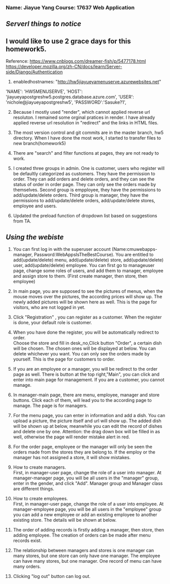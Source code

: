 
### Name: Jiayue Yang   Course: 17637 Web Application

## *Serverl things to notice*

## I would like to use 2 grace days for this homework5.
Reference:
https://www.cnblogs.com/dreamer-fish/p/5477178.html
https://developer.mozilla.org/zh-CN/docs/learn/Server-side/Django/Authentication
1. enabledhostnames:
"http://hw5jiayueyamenuserve.azurewebsites.net"

'NAME': 'HW5MENUSERVE',
'HOST': 'jiayueyapostgreshw5.postgres.database.azure.com',
'USER': 'nichole@jiayueyapostgreshw5',
'PASSWORD':'Sasuke?1',


2. Because I mostly used "render", which cannot applied reverse url resoluton. I remained some orginal pratices in render. I have already applied reverse url resolution in "redirect" and the links in HTML files.

3. The most version control and git commits are in the master branch, hw5 directory. When I have done the most work, I started to transfer files to new branch(homework5)

4. There are "search" and filter functions at pages, they are not ready to work.

5. I created three groups in admin. One is customer, users who register will be defaultly categorized as customers. They have the permission to order. They can add orders and delete orders, and they can see the status of order in order page. They can only see the orders made by themselves. Second group is empployee, they have the permissions to add/update/delete orders. Third group is manager, they have the permissions to add/update/delete orders, add/update/delete stores, employee and users.
 
6. Updated the preload function of dropdown list based on suggestions from TA.



## *Using the webiste*

1. You can first log in with the superuser account (Name:cmuwebapps-manager, Password:WebAppsIsTheBestCourse). You are entitled to add(update/delete) menu, add(update/delete) store, add(update/delete) user, add(update/delete) employee. You can first go to manageuser page, change some roles of users, and add them to manager, employee and assign store to them. (First create manager, then store, then employee)

2. In main page, you are supposed to see the pictures of menus, when the mouse moves over the pictures, the according prices will show up. The newly added pictures will be shown here as well. This is the page for visitors, who are not logged in yet.

3. Click "Registration" , you can register as a customer. When the register is done, your default role is customer.

4. When you have done the register, you will be automatically redirect to order.
<br>Choose the store and fill in desk_no,Click button "Order", a certain dish will be chosen. The chosen ones will be displayed at below. You can delete whichever you want. You can only see the orders made by yourself. This is the page for customers to order.

5. If you are an employee or a manager, you will be redirect to the order page as well. There is button at the top right,"Main", you can click and enter into main page for management. If you are a customer, you cannot manage.

6. In manager-main page, there are menu, employee, manager and store buttons. Click each of them, will lead you to the according page to manage. The page is for managers.

7. For the menu page, you can enter in information and add a dish. You can upload a picture, the picture itself and url will show up. The added dish will be shown up at below, meanwhile you can edit the record of dishes and delete one by one. Attention: the drag down box will be filled in as well, otherwise the page will render mistake alert in red.

8. For the order page, employee or the manager will only be seen the orders made from the stores they are belong to. If the employ or the manager has not assigned a store, it will show mistakes.

8. How to create managers. 
<br>First, in manager-user page, change the role of a user into manager. At manager-manager page, you will be all users in the "manager" group, enter in the gender, and click "Add". 
Manager group and Manager class are different things.

9. How to create employees. 
<br>First, in manager-user page, change the role of a user into employee.
At manager-employee page, you will be all users in the "employee" group you can add a new employee or add an existing employee to another existing store. The details will be shown at below.

10. The order of adding records is firstly adding a manager, then store, then adding employee. The creation of orders can be made after menu records exist.

11. The relationship between managers and stores is one manager can many stores, but one store can only have one manager. The employee can have many stores, but one manager. One record of menu can have many orders.

12. Clicking "log out" button can log out.
